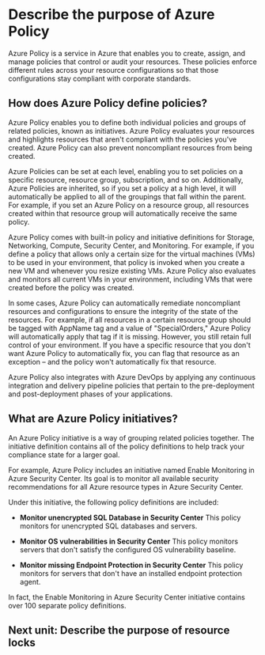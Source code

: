 # **Describe the purpose of Azure Policy**

Azure Policy is a service in Azure that enables you to create, assign, and manage policies that control or audit your resources. These policies enforce different rules across your resource configurations so that those configurations stay compliant with corporate standards.

## **How does Azure Policy define policies?**

Azure Policy enables you to define both individual policies and groups of related policies, known as initiatives. Azure Policy evaluates your resources and highlights resources that aren't compliant with the policies you've created. Azure Policy can also prevent noncompliant resources from being created.

Azure Policies can be set at each level, enabling you to set policies on a specific resource, resource group, subscription, and so on. Additionally, Azure Policies are inherited, so if you set a policy at a high level, it will automatically be applied to all of the groupings that fall within the parent. For example, if you set an Azure Policy on a resource group, all resources created within that resource group will automatically receive the same policy.

Azure Policy comes with built-in policy and initiative definitions for Storage, Networking, Compute, Security Center, and Monitoring. For example, if you define a policy that allows only a certain size for the virtual machines (VMs) to be used in your environment, that policy is invoked when you create a new VM and whenever you resize existing VMs. Azure Policy also evaluates and monitors all current VMs in your environment, including VMs that were created before the policy was created.

In some cases, Azure Policy can automatically remediate noncompliant resources and configurations to ensure the integrity of the state of the resources. For example, if all resources in a certain resource group should be tagged with AppName tag and a value of "SpecialOrders," Azure Policy will automatically apply that tag if it is missing. However, you still retain full control of your environment. If you have a specific resource that you don't want Azure Policy to automatically fix, you can flag that resource as an exception – and the policy won't automatically fix that resource.

Azure Policy also integrates with Azure DevOps by applying any continuous integration and delivery pipeline policies that pertain to the pre-deployment and post-deployment phases of your applications.

## **What are Azure Policy initiatives?**

An Azure Policy initiative is a way of grouping related policies together. The initiative definition contains all of the policy definitions to help track your compliance state for a larger goal.

For example, Azure Policy includes an initiative named Enable Monitoring in Azure Security Center. Its goal is to monitor all available security recommendations for all Azure resource types in Azure Security Center.

Under this initiative, the following policy definitions are included:

- **Monitor unencrypted SQL Database in Security Center** This policy monitors for unencrypted SQL databases and servers.

- **Monitor OS vulnerabilities in Security Center** This policy monitors servers that don't satisfy the configured OS vulnerability baseline.

- **Monitor missing Endpoint Protection in Security Center** This policy monitors for servers that don't have an installed endpoint protection agent.

In fact, the Enable Monitoring in Azure Security Center initiative contains over 100 separate policy definitions.

## **Next unit: Describe the purpose of resource locks**
